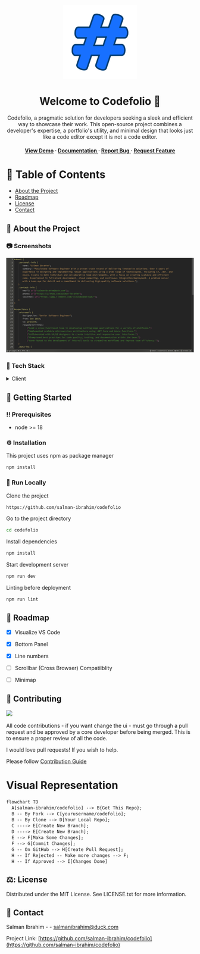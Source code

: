 <div align='center'>

<img src="https://raw.githubusercontent.com/salman-ibrahim/codefolio/main/public/favicon.png" alt="logo" width="200px" height="200px" />

<h1>Welcome to Codefolio 👋</h1>
<p>Codefolio, a pragmatic solution for developers seeking a sleek and efficient way to showcase their work. This open-source project combines a developer's expertise, a portfolio's utility, and minimal design that looks just like a code editor except it is not a code editor.</p>

<h4> <a href=https://salman-ibrahim.github.io/codefolio>View Demo</a> <span> · </span> <a href="https://github.com/salman-ibrahim/codefolio/blob/master/README.md"> Documentation </a> <span> · </span> <a href="https://github.com/salman-ibrahim/codefolio/issues"> Report Bug </a> <span> · </span> <a href="https://github.com/salman-ibrahim/codefolio/issues"> Request Feature </a> </h4>


</div>

# :notebook_with_decorative_cover: Table of Contents

- [About the Project](#star2-about-the-project)
- [Roadmap](#compass-roadmap)
- [License](#warning-license)
- [Contact](#handshake-contact)


## :star2: About the Project

### :camera: Screenshots
<div align="center"> <a href="https://salman-ibrahim.github.io/codefolio"><img src="https://raw.githubusercontent.com/salman-ibrahim/codefolio/main/public/screenshot.png" alt='image' width='800'/></a> </div>

### :space_invader: Tech Stack
<details> <summary>Client</summary> <ul>
<li><a href="">Typescript</a></li>
<li><a href="">React</a></li>
<li><a href="">Vite</a></li>
</ul> </details>

## :toolbox: Getting Started

### :bangbang: Prerequisites

- node >= 18


### :gear: Installation

This project uses npm as package manager
```bash
npm install
```


### :running: Run Locally

Clone the project

```bash
https://github.com/salman-ibrahim/codefolio
```
Go to the project directory
```bash
cd codefolio
```
Install dependencies
```bash
npm install
```
Start development server
```bash
npm run dev
```
Linting before deployment
```bash
npm run lint
```


## :compass: Roadmap

* [x] Visualize VS Code
* [x] Bottom Panel
* [x] Line numbers
* [ ] Scrollbar (Cross Browser) Compatilblity
* [ ] Minimap


## :wave: Contributing

<a href="https://github.com/remarkablemark/html-react-parser/graphs/contributors">
  <img src="https://opencollective.com/html-react-parser/contributors.svg?width=890&button=false">
</a>

All code contributions - if you want change the ui -  must go through a pull request and be approved by a core developer before being merged. This is to ensure a proper review of all the code.

I would love pull requests! If you wish to help.

Please follow [Contribution Guide](https://github.com/salman-ibrahim/codefolio/blob/main/CONTRIBUTING.md)

# Visual Representation
```mermaid
flowchart TD
  A[salman-ibrahim/codefolio] --> B{Get This Repo};
  B -- By Fork --> C[yourusername/codefolio];
  B -- By Clone --> D[Your Local Repo];
  C ----> E[Create New Branch];
  D ----> E[Create New Branch];
  E --> F[Maka Some Changes];
  F --> G[Commit Changes];
  G -- On GitHub --> H[Create Pull Request];
  H -- If Rejected -- Make more changes --> F;
  H -- If Approved --> I[Changes Done]
```

## ⚖️: License

Distributed under the MIT License. See LICENSE.txt for more information.

## :handshake: Contact

Salman Ibrahim - - salmanibrahim@duck.com

Project Link: [https://github.com/salman-ibrahim/codefolio](https://github.com/salman-ibrahim/codefolio)
